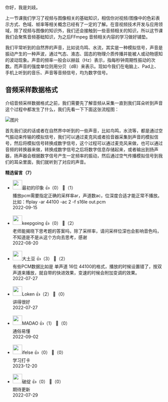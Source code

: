 你好，我是刘歧。

上一节课我们学习了视频与图像相关的基础知识，相信你对视频/图像中的色彩表示方式、色域、帧率等相关概念已经有了一定的了解。在音视频技术开发与应用领域，除了视频与图像的知识外，我们还会接触到一些音频相关的知识，所以这节课我们会聚焦音频基础知识，为之后FFmpeg 音频相关内容的学习做好铺垫。

我们平常听到的自然界的声音，比如说鸟鸣、水流，其实是一种模拟信号，声音是振动产生的一种声波，通过气态、液态、固态的物理介质传播并能被人或动物感知的波动现象。声音的频率一般会以赫兹（Hz）表示，指每秒钟周期性振动的次数。而声音的强度单位则用分贝（dB）来表示。现如今我们在电脑上、Pad上、手机上听到的音乐、声音等音频信号，均为数字信号。

## 音频采样数据格式

介绍音频采样数据格式之前，我们需要先了解音频从采集一直到我们耳朵听到声音这个过程中都发生了什么，我们先看一下下面这张流程图：

![图片](https://static001.geekbang.org/resource/image/ae/f2/aec34f3bc25b0ffcca2718eaa0b5b1f2.png?wh=1331x352)

首先我们说的话或者在自然界中听到的一些声音，比如鸟鸣，水流等，都是通过空气振动来传输的模拟信号，我们可以通过麦克风或者拾音器采集到声音的模拟信号，然后将模拟信号转换成数字信号，这个过程可以通过麦克风来做，也可以通过音频的转换器来做，转换成数字信号之后将数字信息存储起来，或者输出到扬声器，扬声器会根据数字信号产生一定频率的振动，然后通过空气传播模拟信号到我们的耳朵里面，我们就听到了对应的声音。
<div><strong>精选留言（7）</strong></div><ul>
<li><img src="https://static001.geekbang.org/account/avatar/00/12/c0/34/0574bb44.jpg" width="30px"><span>最初的印象</span> 👍（0） 💬（1）<div>播放pcm需要指定正确的采样率ar，声道数ac，位深度合适才能正常不播放。比如：ffplay -ar 44100 -ac 2 -f s16le out.pcm</div>2022-09-15</li><br/><li><img src="https://static001.geekbang.org/account/avatar/00/16/73/9b/67a38926.jpg" width="30px"><span>keepgoing</span> 👍（0） 💬（2）<div>老师能揭晓下思考题的答案吗，除了采样率，请问采样位深也会影响音色吗，不知道是不是从这个方向去思考，感谢</div>2022-08-20</li><br/><li><img src="https://static001.geekbang.org/account/avatar/00/11/1d/64/52a5863b.jpg" width="30px"><span>大土豆</span> 👍（3） 💬（2）<div>有些PCM数据比如是 单声道 16位  44100的格式，播放的时候设置错了，按双声道来播放，就自带的快进效果，变速的时候会附加变调的效果。</div>2022-07-27</li><br/><li><img src="https://static001.geekbang.org/account/avatar/00/2d/83/ab/fbb3b016.jpg" width="30px"><span>Loken</span> 👍（2） 💬（0）<div>讲得很好</div>2022-07-27</li><br/><li><img src="https://static001.geekbang.org/account/avatar/00/0f/cc/7f/b2026545.jpg" width="30px"><span>MADAO</span> 👍（1） 💬（0）<div>通俗易懂</div>2022-09-02</li><br/><li><img src="https://static001.geekbang.org/account/avatar/00/26/eb/d7/90391376.jpg" width="30px"><span>ifelse</span> 👍（0） 💬（0）<div>学习打卡</div>2023-12-20</li><br/><li><img src="https://static001.geekbang.org/account/avatar/00/1f/b5/10/6165c67d.jpg" width="30px"><span>破绽</span> 👍（0） 💬（0）<div>期待更新</div>2022-07-29</li><br/>
</ul>